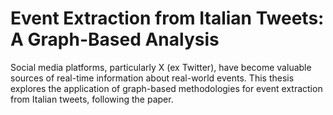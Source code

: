 # Event Extraction from Italian Tweets: A Graph-Based Analysis

Social media platforms, particularly X (ex Twitter), have become valuable sources of real-time information
about real-world events. This thesis explores the application of graph-based methodologies for event extraction
from Italian tweets, following the paper.
